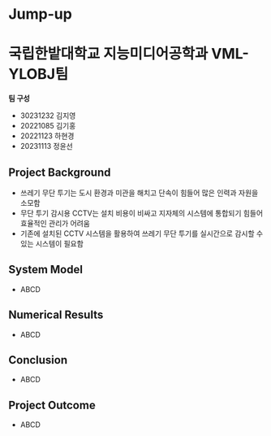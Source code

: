 # Jump-up
# 국립한밭대학교 지능미디어공학과 VML-YLOBJ팀

**팀 구성**
- 30231232 김지영
- 20221085 김기홍
- 20221123 하현경
- 20231113 정윤선

## Project Background
- 쓰레기 무단 투기는 도시 환경과 미관을 해치고 단속이 힘들어 많은 인력과 자원을 소모함
- 무단 투기 감시용 CCTV는 설치 비용이 비싸고 지자체의 시스템에 통합되기 힘들어 효율적인 관리가 어려움
- 기존에 설치된 CCTV 시스템을 활용하여 쓰레기 무단 투기를 실시간으로 감시할 수 있는 시스템이 필요함

## System Model
- ABCD

## Numerical Results
- ABCD

## Conclusion
- ABCD

## Project Outcome
- ABCD

